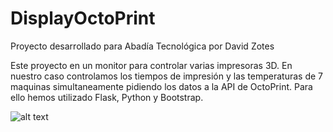 # DisplayOctoPrint
Proyecto desarrollado para Abadía Tecnológica por David Zotes

Este proyecto en un monitor para controlar varias impresoras 3D. En nuestro caso controlamos los tiempos de impresión y las temperaturas de 7 maquinas simultaneamente pidiendo los datos a la API de OctoPrint.
Para ello hemos utilizado Flask, Python y Bootstrap.


![alt text](https://github.com/AbadiaTecnologica/DisplayOctoPrint/blob/master/Monitor.PNG)
